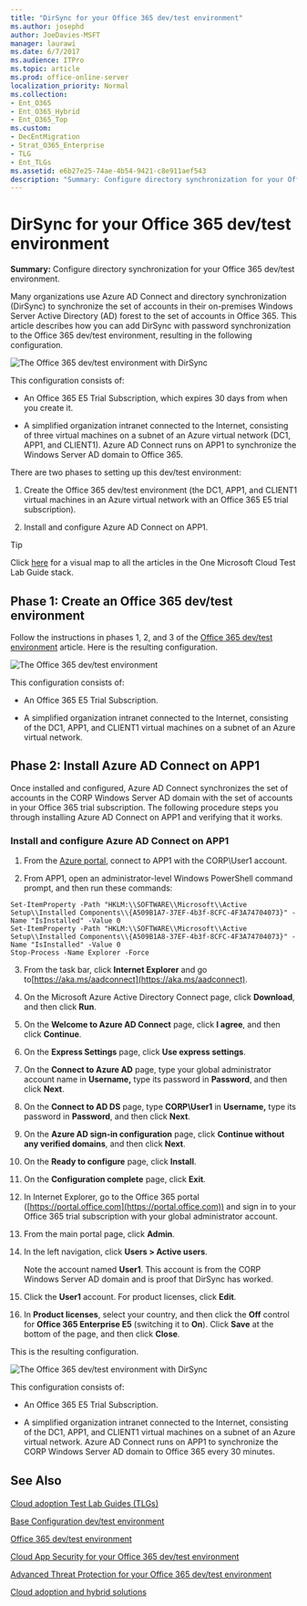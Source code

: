 ```yaml
---
title: "DirSync for your Office 365 dev/test environment"
ms.author: josephd
author: JoeDavies-MSFT
manager: laurawi
ms.date: 6/7/2017
ms.audience: ITPro
ms.topic: article
ms.prod: office-online-server
localization_priority: Normal
ms.collection:
- Ent_O365
- Ent_O365_Hybrid
- Ent_O365_Top
ms.custom:
- DecEntMigration
- Strat_O365_Enterprise
- TLG
- Ent_TLGs
ms.assetid: e6b27e25-74ae-4b54-9421-c8e911aef543
description: "Summary: Configure directory synchronization for your Office 365 dev/test environment."
---
```


# DirSync for your Office 365 dev/test environment

 **Summary:** Configure directory synchronization for your Office 365 dev/test environment.
  
Many organizations use Azure AD Connect and directory synchronization (DirSync) to synchronize the set of accounts in their on-premises Windows Server Active Directory (AD) forest to the set of accounts in Office 365. This article describes how you can add DirSync with password synchronization to the Office 365 dev/test environment, resulting in the following configuration.
  
![The Office 365 dev/test environment with DirSync](images/be5b37b0-f832-4878-b153-436c31546e21.png)
  
This configuration consists of: 
  
- An Office 365 E5 Trial Subscription, which expires 30 days from when you create it.
    
- A simplified organization intranet connected to the Internet, consisting of three virtual machines on a subnet of an Azure virtual network (DC1, APP1, and CLIENT1). Azure AD Connect runs on APP1 to synchronize the Windows Server AD domain to Office 365.
    
There are two phases to setting up this dev/test environment:
  
1. Create the Office 365 dev/test environment (the DC1, APP1, and CLIENT1 virtual machines in an Azure virtual network with an Office 365 E5 trial subscription).
    
2. Install and configure Azure AD Connect on APP1.
    
> [!TIP]
> Click [here](https://docs.com/officeitpro/4355/pdf-portal-ca-tlg-stack?c=ca4UTZ) for a visual map to all the articles in the One Microsoft Cloud Test Lab Guide stack.
  
## Phase 1: Create an Office 365 dev/test environment

Follow the instructions in phases 1, 2, and 3 of the [Office 365 dev/test environment](office-365-dev-test-environment.md) article. Here is the resulting configuration.
  
![The Office 365 dev/test environment](images/48fb91aa-09b0-4020-a496-a8253920c45d.png)
  
This configuration consists of: 
  
- An Office 365 E5 Trial Subscription.
    
- A simplified organization intranet connected to the Internet, consisting of the DC1, APP1, and CLIENT1 virtual machines on a subnet of an Azure virtual network.
    
## Phase 2: Install Azure AD Connect on APP1

Once installed and configured, Azure AD Connect synchronizes the set of accounts in the CORP Windows Server AD domain with the set of accounts in your Office 365 trial subscription. The following procedure steps you through installing Azure AD Connect on APP1 and verifying that it works.
  
### Install and configure Azure AD Connect on APP1

1. From the [Azure portal](https://portal.azure.com), connect to APP1 with the CORP\\User1 account.
    
2. From APP1, open an administrator-level Windows PowerShell command prompt, and then run these commands:
    
  ```
  Set-ItemProperty -Path "HKLM:\\SOFTWARE\\Microsoft\\Active Setup\\Installed Components\\{A509B1A7-37EF-4b3f-8CFC-4F3A74704073}" -Name "IsInstalled" -Value 0
Set-ItemProperty -Path "HKLM:\\SOFTWARE\\Microsoft\\Active Setup\\Installed Components\\{A509B1A8-37EF-4b3f-8CFC-4F3A74704073}" -Name "IsInstalled" -Value 0
Stop-Process -Name Explorer -Force

  ```

3. From the task bar, click **Internet Explorer** and go to[https://aka.ms/aadconnect](https://aka.ms/aadconnect).
    
4. On the Microsoft Azure Active Directory Connect page, click **Download**, and then click **Run**.
    
5. On the **Welcome to Azure AD Connect** page, click **I agree**, and then click **Continue**.
    
6. On the **Express Settings** page, click **Use express settings**.
    
7. On the **Connect to Azure AD** page, type your global administrator account name in **Username,** type its password in **Password**, and then click **Next**.
    
8. On the **Connect to AD DS** page, type **CORP\\User1** in **Username,** type its password in **Password**, and then click **Next**.
    
9. On the **Azure AD sign-in configuration** page, click **Continue without any verified domains**, and then click **Next**.
    
10. On the **Ready to configure** page, click **Install**.
    
11. On the **Configuration complete** page, click **Exit**.
    
12. In Internet Explorer, go to the Office 365 portal ([https://portal.office.com](https://portal.office.com)) and sign in to your Office 365 trial subscription with your global administrator account.
    
13. From the main portal page, click **Admin**.
    
14. In the left navigation, click **Users > Active users**.
    
    Note the account named **User1**. This account is from the CORP Windows Server AD domain and is proof that DirSync has worked.
    
15. Click the **User1** account. For product licenses, click **Edit**.
    
16. In **Product licenses**, select your country, and then click the **Off** control for **Office 365 Enterprise E5** (switching it to **On**). Click **Save** at the bottom of the page, and then click **Close**.
    
This is the resulting configuration.
  
![The Office 365 dev/test environment with DirSync](images/be5b37b0-f832-4878-b153-436c31546e21.png)
  
This configuration consists of: 
  
- An Office 365 E5 Trial Subscription.
    
- A simplified organization intranet connected to the Internet, consisting of the DC1, APP1, and CLIENT1 virtual machines on a subnet of an Azure virtual network. Azure AD Connect runs on APP1 to synchronize the CORP Windows Server AD domain to Office 365 every 30 minutes.
    
## See Also

#### 

[Cloud adoption Test Lab Guides (TLGs)](cloud-adoption-test-lab-guides-tlgs.md)
  
[Base Configuration dev/test environment](base-configuration-dev-test-environment.md)
  
[Office 365 dev/test environment](office-365-dev-test-environment.md)
  
[Cloud App Security for your Office 365 dev/test environment](cloud-app-security-for-your-office-365-dev-test-environment.md)
  
[Advanced Threat Protection for your Office 365 dev/test environment](advanced-threat-protection-for-your-office-365-dev-test-environment.md)
  
[Cloud adoption and hybrid solutions](cloud-adoption-and-hybrid-solutions.md)

